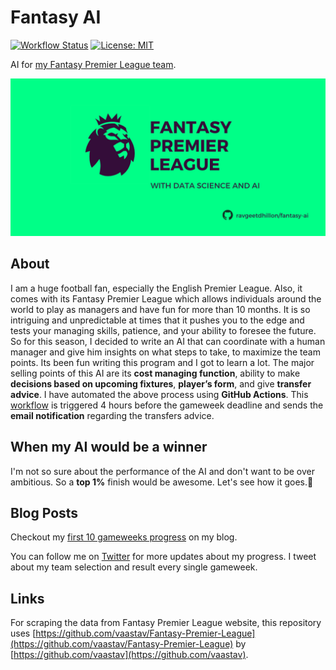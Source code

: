 # Fantasy AI

[![Workflow Status](https://github.com/ravgeetdhillon/fantasyAI/workflows/Run%20AI%20and%20Notify/badge.svg)](https://github.com/ravgeetdhillon/fantasyAI/actions)
[![License: MIT](https://img.shields.io/badge/License-MIT-yellow.svg)](https://github.com/ravgeetdhillon/fantasyAI/blob/master/LICENSE)

AI for [my Fantasy Premier League team](https://fantasy.premierleague.com/entry/4914864/history).

![Fantasy AI Art Cover by Ravgeet Dhillon](assets/fantasy-ai.png)

## About

I am a huge football fan, especially the English Premier League. Also, it comes with its Fantasy Premier League which allows individuals around the world to play as managers and have fun for more than 10 months. It is so intriguing and unpredictable at times that it pushes you to the edge and tests your managing skills, patience, and your ability to foresee the future. So for this season, I decided to write an AI that can coordinate with a human manager and give him insights on what steps to take, to maximize the team points. Its been fun writing this program and I got to learn a lot. The major selling points of this AI are its **cost managing function**, ability to make **decisions based on upcoming fixtures**, **player’s form**, and give **transfer advice**. I have automated the above process using **GitHub Actions**. This [workflow](https://github.com/ravgeetdhillon/fantasyAI/blob/master/.github/workflows/main.yml) is triggered 4 hours before the gameweek deadline and sends the **email notification** regarding the transfers advice.

## When my AI would be a winner

I'm not so sure about the performance of the AI and don't want to be over ambitious. So a **top 1%** finish would be awesome. Let's see how it goes.🤞

## Blog Posts

Checkout my [first 10 gameweeks progress](https://ravgeetdhillon.github.io/blog/fantasy-premier-league-with-data-science-and-ai-first-ten-gameweeks-review/) on my blog.

You can follow me on [Twitter](https://twitter.com/ravgeetdhillon) for more updates about my progress. I tweet about my team selection and result every single gameweek.

## Links

For scraping the data from Fantasy Premier League website, this repository uses [https://github.com/vaastav/Fantasy-Premier-League](https://github.com/vaastav/Fantasy-Premier-League) by [https://github.com/vaastav](https://github.com/vaastav).
